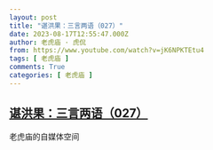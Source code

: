 ```yaml
---
layout: post
title: "谌洪果：三言两语（027）"
date: 2023-08-17T12:55:47.000Z
author: 老虎庙 · 虎侃
from: https://www.youtube.com/watch?v=jK6NPKTEtu4
tags: [ 老虎庙 ]
comments: True
categories: [ 老虎庙 ]
---
```

<!--1692276947000-->
[谌洪果：三言两语（027）](https://www.youtube.com/watch?v=jK6NPKTEtu4)
------

<div>
老虎庙的自媒体空间
</div>
